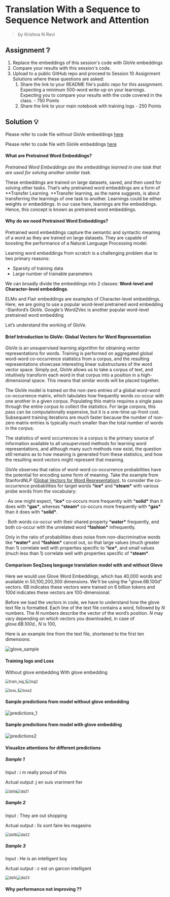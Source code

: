 



# Translation With a Sequence to Sequence Network and Attention

> by Krishna N Revi 

## Assignment ❔

1. Replace the embeddings of this session's code with GloVe embeddings
2. Compare your results with this session's code. 
3. Upload to a public GitHub repo and proceed to Session 10 Assignment Solutions where these questions are asked: 
   1. Share the link to your README file's public repo for this assignment. Expecting a minimum 500-word write-up on your learnings. Expecting you to compare your results with the code covered in the class. - 750 Points
   2. Share the link to your main notebook with training logs - 250 Points

## Solution 💡

Please refer to code file without GloVe embeddings [here](https://github.com/krishnarevi/TSAI_END2.0_Session10/blob/main/Frech_to_English_NMT_without_pretrained_embedding.ipynb)

Please refer to code file with GloVe embeddings [here](https://github.com/krishnarevi/TSAI_END2.0_Session10/blob/main/Frech_to_English_NMT_with_pretrained_embedding%20(2).ipynb)

#### What are Pretrained Word Embeddings?

*Pretrained Word Embeddings are the embeddings learned in one task that are used for solving another similar task.*

These embeddings are trained on large datasets, saved, and then used for solving other tasks. That’s why pretrained word embeddings are a form of **Transfer Learning. **Transfer learning, as the name suggests, is about transferring the learnings of one task to another. Learnings could be either weights or embeddings. In our case here, learnings are the embeddings. Hence, this concept is known as pretrained word embeddings.

#### Why do we need Pretrained Word Embeddings?

Pretrained word embeddings capture the semantic and syntactic meaning of a word as they are trained on large datasets. They are capable of boosting the performance of a Natural Language Processing model. 

Learning word embeddings from scratch is a challenging problem due to two primary reasons:

- Sparsity of training data
- Large number of trainable parameters

We can broadly divide the embeddings into 2 classes: **Word-level and Character-level embeddings**.

 ELMo and Flair embeddings are examples of Character-level embeddings. Here, we are going to use a popular word-level pretrained word embedding -Stanford’s GloVe. Google's Word2Vec is another popular word-level pretrained word embedding

Let’s understand the working of  GloVe.

#### Brief Introduction to GloVe: Global Vectors for Word Representation

GloVe is an unsupervised learning algorithm for obtaining vector representations for words. Training is performed on aggregated global word-word co-occurrence statistics from a corpus, and the resulting representations showcase interesting linear substructures of the word vector space. Simply put, GloVe allows us to take a corpus of text, and intuitively transform each word in that corpus into a position in a high-dimensional space. This means that similar words will be placed together.

The GloVe model is trained on the non-zero entries of a global word-word co-occurrence matrix, which tabulates how frequently words co-occur with one another in a given corpus. Populating this matrix requires a single pass through the entire corpus to collect the statistics. For large corpora, this pass can be computationally expensive, but it is a one-time up-front cost. Subsequent training iterations are much faster because the number of non-zero matrix entries is typically much smaller than the total number of words in the corpus.

The statistics of word occurrences in a corpus is the primary source of information available to all unsupervised methods for learning word representations, and although many such methods now exist, the question still remains as to how meaning is generated from these statistics, and how the resulting word vectors might represent that meaning.

GloVe observes that ratios of word-word co-occurrence probabilities have the potential for encoding some form of meaning. Take the example from StanfordNLP ([Global Vectors for Word Representation](https://nlp.stanford.edu/projects/glove/)), to consider the co-occurrence probabilities for target words ***ice\*** and ***steam\*** with various probe words from the vocabulary:

· As one might expect, ***ice\*** co-occurs more frequently with ***solid\*** than it does with ***gas\***, whereas ***steam\*** co-occurs more frequently with ***gas\*** than it does with ***solid\***.

· Both words co-occur with their shared property ***water\*** frequently, and both co-occur with the unrelated word ***fashion\*** infrequently.

Only in the ratio of probabilities does noise from non-discriminative words like ***water\*** and ***fashion\*** cancel out, so that large values (much greater than 1) correlate well with properties specific to ***ice\***, and small values (much less than 1) correlate well with properties specific of ***steam\***.



#### Comparison Seq2seq language translation model with and without Glove 

Here we would use Glove Word Embeddings, which has 40,000 words and available in 50,100,200,300 dimensions. We'll be using the "glove.6B.100d" vectors. 6B indicates these vectors were trained on 6 billion tokens and 100d indicates these vectors are 100-dimensional.

Before we load the vectors in code, we have to understand how the glove text file is formatted.
Each line of the text file contains a word, followed by *N* numbers. The *N* numbers describe the vector of the word’s position. *N* may vary depending on which vectors you downloaded, in case of  *glove.6B.100d.*, *N* is 100, 

Here is an example line from the text file, shortened to the first ten dimensions:

![glove_sample](README.assets/glove_sample.PNG)

#### Training logs and Loss

Without glove embedding							With glove embedding

<img src="README.assets/train_log_1.PNG" alt="train_log_1" style="zoom: 80%;" /><img src="README.assets/log2.PNG" alt="log2" style="zoom:80%;" />

<img src="README.assets/loss_1.PNG" alt="loss_1" style="zoom:80%;" /><img src="README.assets/loss2.PNG" alt="loss2" style="zoom:80%;" />

#### Sample predictions from model without glove embedding

<img src="README.assets/predictions_1.PNG" alt="predictions_1"  />

#### Sample predictions from model with glove embedding

<img src="README.assets/predictions2.PNG" alt="predictions2"  />

#### Visualize attentions for different predictions

##### Sample 1

Input : i m really proud of this

Actual output :j en suis vrariment fier 



<img src="README.assets/da1a.PNG" alt="da1a" style="zoom:80%;" /><img src="README.assets/da21.PNG" alt="da21" style="zoom:80%;" />

##### Sample 2

Input : They are out shopping 

Actual output : Ils sont faire les magasins

<img src="README.assets/da1b.PNG" alt="da1b" style="zoom:80%;" /><img src="README.assets/da22.PNG" alt="da22" style="zoom:80%;" />

##### Sample 3

Input : He is an intelligent boy

Actual output : c est un garcon intelligent 

<img src="README.assets/da1c.PNG" alt="da1c" style="zoom:80%;" /><img src="README.assets/da23.PNG" alt="da23" style="zoom:80%;" />



#### Why performance not improving ??


